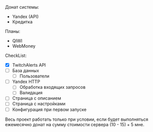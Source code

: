 Донат системы:
  * Yandex (API)
  * Кредитка

Планы:
  * QIWI
  * WebMoney

CheckList:

* [x] TwitchAlerts API
* [ ] База данных
  * [ ] Пользователи
* [ ] Yandex HTTP
  * [ ] Обработка входящих запросов
  * [ ] Валидация
* [ ] Страница с описанием
* [ ] Страница с настройками
* [ ] Конфигурация при первом запуске

Весь проект работать только при условии, если будет выполняться ежемесячно донат на сумму стоимости сервера (10 - 15$) + 5$ мне.